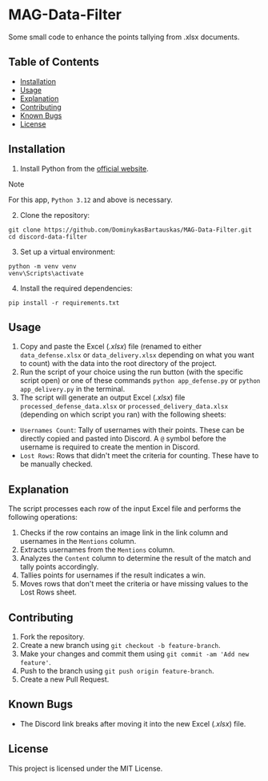 # MAG-Data-Filter
Some small code to enhance the points tallying from .xlsx documents.

## Table of Contents
- [Installation](#installation)
- [Usage](#usage)
- [Explanation](#explanation)
- [Contributing](#contributing)
- [Known Bugs](#known-bugs)
- [License](#license)

## Installation
1. Install Python from the [official website](https://www.python.org/downloads/). 
>[!NOTE]
>For this app, ```Python 3.12``` and above is necessary.
2. Clone the repository:
```
git clone https://github.com/DominykasBartauskas/MAG-Data-Filter.git
cd discord-data-filter
```
3. Set up a virtual environment:
```
python -m venv venv
venv\Scripts\activate
```
4. Install the required dependencies:
```
pip install -r requirements.txt
```

## Usage
1. Copy and paste the Excel (*.xlsx*) file (renamed to either `data_defense.xlsx` or `data_delivery.xlsx` depending on what you want to count) with the data into the root directory of the project.
2. Run the script of your choice using the run button (with the specific script open) or one of these commands `python app_defense.py` or `python app_delivery.py` in the terminal.
3. The script will generate an output Excel (*.xlsx*) file `processed_defense_data.xlsx` or `processed_delivery_data.xlsx` (depending on which script you ran) with the following sheets:
- `Usernames Count`: Tally of usernames with their points. These can be directly copied and pasted into Discord. A `@` symbol before the username is required to create the mention in Discord.
- `Lost Rows`: Rows that didn't meet the criteria for counting. These have to be manually checked.

## Explanation
The script processes each row of the input Excel file and performs the following operations:
1. Checks if the row contains an image link in the link column and usernames in the `Mentions` column.
2. Extracts usernames from the `Mentions` column.
3. Analyzes the `Content` column to determine the result of the match and tally points accordingly.
4. Tallies points for usernames if the result indicates a win.
5. Moves rows that don't meet the criteria or have missing values to the Lost Rows sheet.

## Contributing
1. Fork the repository.
2. Create a new branch using `git checkout -b feature-branch`.
3. Make your changes and commit them using `git commit -am 'Add new feature'`.
4. Push to the branch using `git push origin feature-branch`.
5. Create a new Pull Request.

## Known Bugs
- The Discord link breaks after moving it into the new Excel (*.xlsx*) file.

## License
This project is licensed under the MIT License.